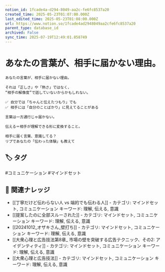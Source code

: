 ```yaml
---
notion_id: 1fcade4a-d294-8049-aa2c-fe6fc8537a20
created_time: 2025-05-23T01:07:00.000Z
last_edited_time: 2025-05-23T01:08:00.000Z
url: https://www.notion.so/1fcade4ad2948049aa2cfe6fc8537a20
parent_type: database_id
archived: False
sync_time: 2025-07-19T12:49:01.858749
---
```


# あなたの言葉が、相手に届かない理由。

```plain text
あなたの言葉が、相手に届かない理由。

それは「正しさ」や「熱さ」ではなく、
“相手の解像度”で話していないからかもしれない。

✅ 自分では「ちゃんと伝えたつもり」でも
✅ 相手には「自分のことばかり」に見えてることがある

言葉は一方通行じゃ届かない。

伝える＝相手が理解できる形に変換すること。

相手に届く言葉、意識してる？
リプであなたの「伝わった体験」も教えて
```

## 🏷️ タグ
#コミュニケーション #マインドセット

## 🔗 関連ナレッジ
- [[丁寧だけど伝わらない人 vs 端的でも伝わる人]] - カテゴリ: マインドセット, コミュニケーション キーワード: 理解, 伝える, 意識
- [[提案したのに全部スルーされた]] - カテゴリ: マインドセット, コミュニケーション キーワード: 理解, 伝える, 意識
- [[20241012_オザキさん_壁打ち]] - カテゴリ: マインドセット, コミュニケーション キーワード: 理解, 伝える, 意識
- [[大衆心理と広告技法第8章_ 市場の壁を突破する広告テクニック、その2: アイデンティティ]] - カテゴリ: マインドセット, コミュニケーション キーワード: 理解, 伝える, 意識
- [[大衆心理と広告技法]] - カテゴリ: マインドセット, コミュニケーション キーワード: 理解, 伝える, 意識
